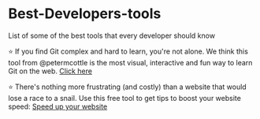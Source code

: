 # Best-Developers-tools
List of some of the best tools that every developer should know

:star: If you find Git complex and hard to learn, you're not alone. We think this tool from @petermcottle is the most visual, interactive and fun way to learn Git on the web. [Click here](https://learngitbranching.js.org/)

:star: There's nothing more frustrating (and costly) than a website that would lose a race to a snail. Use this free tool to get tips to boost your website speed: [Speed up your website](http://ow.ly/qXGQ50zPGXW)
